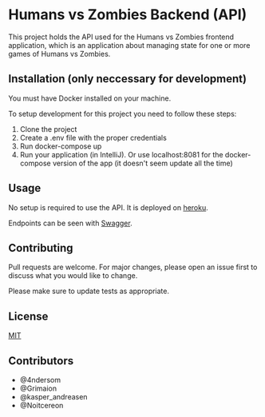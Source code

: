 # Humans vs Zombies Backend (API)

This project holds the API used for the Humans vs Zombies frontend application, which is an application about managing state for one or more games of Humans vs Zombies.

## Installation (only neccessary for development)

You must have Docker installed on your machine.

To setup development for this project you need to follow these steps:

1. Clone the project
2. Create a .env file with the proper credentials
3. Run docker-compose up
4. Run your application (in IntelliJ). Or use localhost:8081 for the docker-compose version of the app (it doesn't seem update all the time)

## Usage
No setup is required to use the API. It is deployed on [heroku](https://dk-hvz-backend.herokuapp.com/).

Endpoints can be seen with [Swagger](https://dk-hvz-backend.herokuapp.com/swagger-ui/index.html).

## Contributing
Pull requests are welcome. For major changes, please open an issue first to discuss what you would like to change.

Please make sure to update tests as appropriate.

## License
[MIT](https://choosealicense.com/licenses/mit/)

## Contributors
- @4ndersom
- @Grimaion
- @kasper_andreasen
- @Noitcereon
